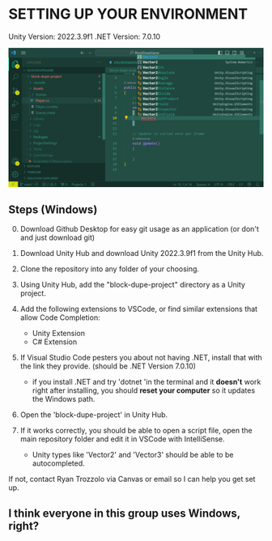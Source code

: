 # SETTING UP YOUR ENVIRONMENT
Unity Version: 2022.3.9f1
.NET Version: 7.0.10

![Intellisense](image.png)

## Steps (Windows)
0. Download Github Desktop for easy git usage as an application (or don't and just download git)

1. Download Unity Hub and download Unity 2022.3.9f1 from the Unity Hub.

2. Clone the repository into any folder of your choosing.

3. Using Unity Hub, add the "block-dupe-project" directory as a Unity project.

4. Add the following extensions to VSCode, or find similar extensions that allow Code Completion:
    - Unity Extension
    - C# Extension

5. If Visual Studio Code pesters you about not having .NET, install that with the link they provide. (should be .NET Version 7.0.10)
    - if you install .NET and try 'dotnet 'in the terminal and it **doesn't** work right after installing, you should **reset your computer** so it updates the Windows path.

6. Open the 'block-dupe-project' in Unity Hub.

7. If it works correctly, you should be able to open a script file, open the main repository folder and edit it in VSCode with IntelliSense.
    - Unity types like 'Vector2' and 'Vector3' should be able to be autocompleted.

If not, contact Ryan Trozzolo via Canvas or email so I can help you get set up.



## I think everyone in this group uses Windows, right?